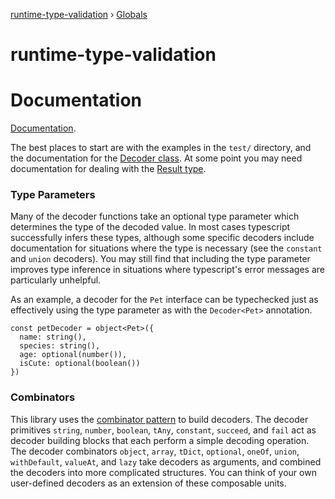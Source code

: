 [runtime-type-validation](README.md) › [Globals](globals.md)

# runtime-type-validation

# Documentation

[Documentation](https://github.com/mojotech/json-type-validation/tree/master/docs).

The best places to start are with the examples in the `test/` directory, and the
documentation for the
[Decoder class](https://github.com/mojotech/json-type-validation/blob/master/docs/classes/_decoder_.decoder.md).
At some point you may need documentation for dealing with the
[Result type](https://github.com/mojotech/json-type-validation/blob/master/docs/modules/_result_.md).

### Type Parameters

Many of the decoder functions take an optional type parameter which determines
the type of the decoded value. In most cases typescript successfully infers
these types, although some specific decoders include documentation for
situations where the type is necessary (see the `constant` and `union`
decoders). You may still find that including the type parameter improves type
inference in situations where typescript's error messages are particularly
unhelpful.

As an example, a decoder for the `Pet` interface can be typechecked just as
effectively using the type parameter as with the `Decoder<Pet>` annotation.
```
const petDecoder = object<Pet>({
  name: string(),
  species: string(),
  age: optional(number()),
  isCute: optional(boolean())
})
```

### Combinators

This library uses the [combinator pattern](https://wiki.haskell.org/Combinator_pattern)
to build decoders. The decoder primitives `string`, `number`, `boolean`,
`tAny`, `constant`, `succeed`, and `fail` act as decoder building blocks that
each perform a simple decoding operation. The decoder combinators `object`,
`array`, `tDict`, `optional`, `oneOf`, `union`, `withDefault`, `valueAt`, and
`lazy` take decoders as arguments, and combined the decoders into more
complicated structures. You can think of your own user-defined decoders as an
extension of these composable units.
